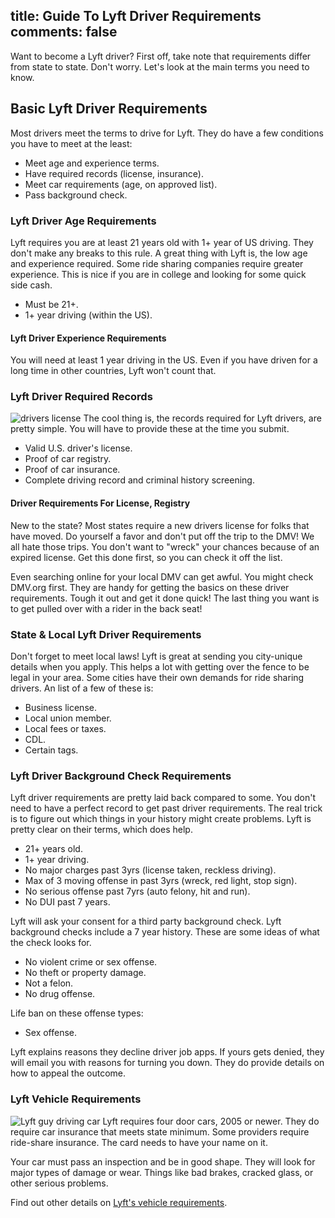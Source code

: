 title: Guide To Lyft Driver Requirements
comments: false
---
Want to become a Lyft driver?  First off, take note that requirements differ from state to state. Don't worry. Let's look at the main terms you need to know.

## Basic Lyft Driver Requirements
Most drivers meet the terms to drive for Lyft. They do have a few conditions you have to meet at the least:

* Meet age and experience terms.
* Have required records (license, insurance).
* Meet car requirements (age, on approved list).
* Pass background check.

### Lyft Driver Age Requirements
Lyft requires you are at least 21 years old with 1+ year of US driving. They don't make any breaks to this rule. A great thing with Lyft is, the low age and experience required. Some ride sharing companies require greater experience. This is nice if you are in college and looking for some quick side cash.

* Must be 21+.
* 1+ year driving (within the US).

#### Lyft Driver Experience Requirements
You will need at least 1 year driving in the US. Even if you have driven for a long time in other countries, Lyft won't count that.

### Lyft Driver Required Records
![drivers license](/img/example-drivers-license.png)
The cool thing is, the records required for Lyft drivers, are pretty simple. You will have to provide these at the time you submit.

* Valid U.S. driver's license.
* Proof of car registry.
* Proof of car insurance.
* Complete driving record and criminal history screening.

#### Driver Requirements For License, Registry
New to the state? Most states require a new drivers license for folks that have moved. Do yourself a favor and don't put off the trip to the DMV! We all hate those trips. You don't want to "wreck" your chances because of an expired license. Get this done first, so you can check it off the list.

Even searching online for your local DMV can get awful. You might check DMV.org first. They are handy for getting the basics on these driver requirements. Tough it out and get it done quick! The last thing you want is to get pulled over with a rider in the back seat!

### State & Local Lyft Driver Requirements
Don't forget to meet local laws!  Lyft is great at sending you city-unique details when you apply. This helps a lot with getting over the fence to be legal in your area. Some cities have their own demands for ride sharing drivers. An list of a few of these is:

* Business license.
* Local union member.
* Local fees or taxes.
* CDL.
* Certain tags.

### Lyft Driver Background Check Requirements
Lyft driver requirements are pretty laid back compared to some. You don't need to have a perfect record to get past driver requirements. The real trick is to figure out which things in your history might create problems. Lyft is pretty clear on their terms, which does help.

* 21+ years old.
* 1+ year driving.
* No major charges past 3yrs (license taken, reckless driving).
* Max of 3 moving offense in past 3yrs (wreck, red light, stop sign).
* No serious offense past 7yrs (auto felony, hit and run).
* No DUI past 7 years.

Lyft will ask your consent for a third party background check. Lyft background checks include a 7 year history. These are some ideas of what the check looks for.

* No violent crime or sex offense.
* No theft or property damage.
* Not a felon.
* No drug offense.

Life ban on these offense types:

* Sex offense.

Lyft explains reasons they decline driver job apps. If yours gets denied, they will email you with reasons for turning you down. They do provide details on how to appeal the outcome.

### Lyft Vehicle Requirements
![Lyft guy driving car](/img/guy-driving-car.png)
Lyft requires four door cars, 2005 or newer. They do require car insurance that meets state minimum. Some providers require ride-share insurance. The card needs to have your name on it.

Your car must pass an inspection and be in good shape. They will look for major types of damage or wear. Things like bad brakes, cracked glass, or other serious problems.

Find out other details on [Lyft's vehicle requirements](/lyft/vehicle-requirements/).